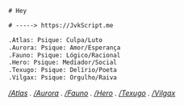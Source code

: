 ```diff
# Hey

# -----> https://JvkScript.me

.Atlas: Psique: Culpa/Luto
.Aurora: Psique: Amor/Esperança
.Fauno: Psique: Lógico/Racional
.Hero: Psique: Mediador/Social
.Texugo: Psique: Delírio/Poeta
.Vilgax: Psique: Orgulho/Raiva

```

_[/Atlas](https://jvkScript.me/atlas) . [/Aurora](https://jvkScript.me/aurora) . [/Fauno](https://jvkScript.me/fauno) . [/Hero](https://jvkScript.me/hero) . [/Texugo](https://jvkScript.me/texugo) . [/Vilgax](https://jvkScript.me/vilgax)_
